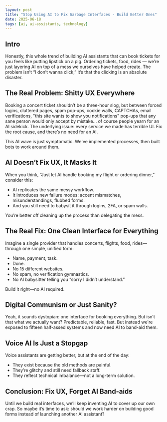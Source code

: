 ```yaml
---
layout: post
title: "Stop Using AI to Fix Garbage Interfaces - Build Better Ones"
date: 2025-06-18
tags: [ai, ai-assistants, technology]
---
```


## Intro

Honestly, this whole trend of building AI assistants that can book tickets for you feels like putting lipstick on a pig. Ordering tickets, food, rides — we’re just layering AI on top of a mess we ourselves have helped create. The problem isn’t “I don’t wanna click,” it’s that the clicking is an absolute disaster.

## The Real Problem: Shitty UX Everywhere

Booking a concert ticket shouldn’t be a three-hour slog, but between forced logins, cluttered pages, spam pop‑ups, cookie walls, CAPTCHAs, email verifications, "this site wants to show you notifications" pop-ups that any sane person would only accept by mistake… of course people yearn for an AI sidekick. The underlying issue: every service we made has terrible UI. Fix the root cause, and there’s no need for an AI.

This AI wave is just symptomatic. We've implemented  processes, then built bots to work around them.

## AI Doesn’t Fix UX, It Masks It

When you think, “Just let AI handle booking my flight or ordering dinner,” consider this:
- AI replicates the same messy workflow.
- It introduces new failure modes: accent mismatches, misunderstandings, flubbed forms.
- And you still need to babysit it through logins, 2FA, or spam walls.

You’re better off cleaning up the process than delegating the mess.

## The Real Fix: One Clean Interface for Everything

Imagine a single provider that handles concerts, flights, food, rides—through one simple, unified form:
- Name, payment, task.
- Done.
- No 15 different websites.
- No spam, no verification gymnastics.
- No AI babysitter telling you “sorry I didn’t understand.”

Build it right—no AI required.

## Digital Communism or Just Sanity?

Yeah, it sounds dystopian: one interface for booking everything. But isn’t that what we actually want? Predictable, reliable, fast. But instead we're exposed to fifteen half-assed systems and now need AI to band-aid them.

## Voice AI Is Just a Stopgap

Voice assistants are getting better, but at the end of the day:
- They exist because the old methods are painful.
- They’re glitchy and still need fallback staff.
- They reflect technical imbalance—not a long-term solution.

## Conclusion: Fix UX, Forget AI Band-aids

Until we build real interfaces, we’ll keep inventing AI to cover up our own crap. So maybe it’s time to ask: should we work harder on building good forms instead of launching another AI assistant?
